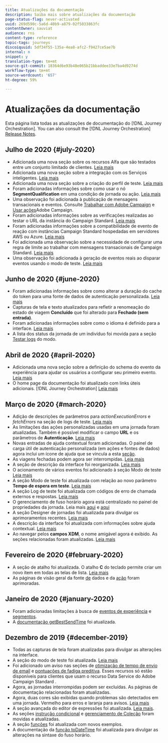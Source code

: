 ```yaml
---
title: Atualizações da documentação
description: Saiba mais sobre atualizações da documentação
page-status-flag: never-activated
uuid: 269d590c-5a6d-40b9-a879-02f5033863fc
contentOwner: sauviat
audience: rns
content-type: reference
topic-tags: journeys
discoiquuid: 5df34f55-135a-4ea8-afc2-f9427ce5ae7b
internal: n
snippet: y
translation-type: tm+mt
source-git-commit: 18364d6e93b48e065b21bbaddee33e7ba4d9274d
workflow-type: tm+mt
source-wordcount: '657'
ht-degree: 59%

---
```



# Atualizações da documentação

Esta página lista todas as atualizações de documentação do [!DNL Journey Orchestration].
You can also consult the [!DNL Journey Orchestration] [Release Notes](../release-notes/release-notes.md).

## Julho de 2020 {#july-2020}

* Adicionada uma nova seção sobre os recursos Alfa que são testados entre um conjunto limitado de clientes. [Leia mais](../alpha/alpha-overview.md)
* Adicionada uma nova seção sobre a integração com os Serviços inteligentes. [Leia mais](../ai-services/ai-services-overview.md)
* Adicionada uma nova seção sobre a criação do perfil de teste. [Leia mais](../building-journeys/testing-the-journey.md#create-test-profile)
* Foram adicionadas informações sobre como usar o nó **SegmentQualification** em uma condição de jornada ou ação. [Leia mais](../building-journeys/event-activities.md#segment-qualification)
* Uma observação foi adicionada à publicação de mensagens transacionais e eventos. Consulte [Trabalhar com Adobe Campaign](../action/working-with-adobe-campaign.md) e [Usar ações](../building-journeys/using-adobe-campaign-actions.md)Adobe Campaign.
* Foram adicionadas informações sobre as verificações realizadas ao testar o URL da instância do Campaign Standard. [Leia mais](../action/working-with-adobe-campaign.md)
* Foram adicionadas informações sobre a compatibilidade de evento de reação com instâncias Campaign Standard hospedadas em servidores AWS ou Azure. [Leia mais](../building-journeys/event-activities.md#section_dhx_gss_dgb)
* Foi adicionada uma observação sobre a necessidade de configurar uma regra de limite ao trabalhar com mensagens transacionais de Campaign Standard. [Leia mais](../action/working-with-adobe-campaign.md)
* Uma observação foi adicionada à geração de eventos reais ao disparar eventos usando o modo de teste. [Leia mais](../building-journeys/testing-the-journey.md#firing_events)

## Junho de 2020 {#june-2020}

* Foram adicionadas informações sobre como alterar a duração do cache do token para uma fonte de dados de autenticação personalizada. [Leia mais](../datasource/external-data-sources.md#section_wjp_nl5_nhb)
* Capturas de tela e texto atualizados para refletir a renomeação do estado de viagem **Concluído** que foi alterado para **Fechado (sem entrada)**.
* Foram adicionadas informações sobre como o idioma é definido para a interface. [Leia mais](../about/user-interface.md)
* A lista dos status da jornada de um indivíduo foi movida para a seção [Testar logs](../building-journeys/testing-the-journey.md#viewing_logs) do modo.

## Abril de 2020 {#april-2020}

* Adicionada uma nova seção sobre a definição do schema do evento da experiência para ajudar os usuários a configurar seu primeiro evento. [Leia mais](../event/experience-event-schema.md)
* O home page da documentação foi atualizado com links úteis adicionais. [!DNL Journey Orchestration] [Leia mais](../../journey-orchestration-home.md)

## Março de 2020 {#march-2020}

* Adição de descrições de parâmetros para _actionExecutionErrors_ e _fetchErrors_ na seção de logs de teste. [Leia mais](../building-journeys/testing-the-journey.md#viewing_logs)
* As limitações das ações personalizadas usadas em uma jornada foram atualizadas. Também é possível modificar o campo **URL** e os parâmetros de **Autenticação**. [Leia mais](../action/about-custom-action-configuration.md)
* Novas entradas de ajuda contextual foram adicionadas. O painel de carga útil de autenticação personalizada (em ações e fontes de dados) agora inclui um ícone de ajuda que se vincula a esta [seção](../datasource/external-data-sources.md#section_wjp_nl5_nhb).
* As viagens fechadas podem agora ser interrompidas. [Leia mais](../building-journeys/using-the-journey-designer.md)
* A seção de descrição da interface foi reorganizada. [Leia mais](../about/user-interface.md)
* O acionamento de vários eventos foi adicionado à seção Modo de teste [Leia mais](../building-journeys/testing-the-journey.md#firing_events)
* A seção Modo de teste foi atualizada com relação ao novo parâmetro **Tempo de espera em teste**. [Leia mais](../building-journeys/testing-the-journey.md)
* A seção Log de teste foi atualizada com códigos de erro de chamada externos e respostas. [Leia mais](../building-journeys/testing-the-journey.md#viewing_logs)
* O gerenciamento de fuso horário agora está centralizado no painel de propriedades da jornada. Leia mais [aqui](../building-journeys/changing-properties.md#timezone) e [aqui](../building-journeys/timezone-management.md)
* A seção Designer de jornadas foi atualizada para divulgar os aprimoramentos recentes. [Leia mais](../building-journeys/using-the-journey-designer.md)
* A descrição da interface foi atualizada com informações sobre ajuda contextual. [Leia mais](../about/user-interface.md#section_ksq_zr1_ffb)
* Ao navegar pelos **campos XDM**, o nome amigável agora é exibido. As seções relacionadas foram atualizadas. [Leia mais](../about/user-interface.md#friendly-names-display)

## Fevereiro de 2020 {#february-2020}

* A seção de atalho foi atualizada. O atalho **C** do teclado permite criar um novo item em todas as telas de lista. [Leia mais](../about/user-interface.md#section_ksq_zr1_ffb)
* As páginas de visão geral da fonte [de](../datasource/about-data-sources.md) dados e da [ação](../action/action.md) foram aprimoradas.

## Janeiro de 2020 {#january-2020}

* Foram adicionadas limitações à busca de [eventos de experiência](../datasource/adobe-experience-platform-data-source.md) e [segmentos](../functions/functioninsegment.md).
* A [documentação getBestSendTime](../functions/functiongetbestsendtime.md) foi atualizada.

## Dezembro de 2019 {#december-2019}

* Todas as capturas de tela foram atualizadas para divulgar as alterações na interface.
* A seção do modo de teste foi atualizada. [Leia mais](../building-journeys/testing-the-journey.md)
* Foi adicionado um aviso nas seções de [otimização de tempo de envio de email](../building-journeys/wait-activity.md) e [pontuações de fadiga preditiva](../ai-services/leveraging-fatigue-scores.md). Esses recursos só estão disponíveis para clientes que usam o recurso Data Service do Adobe Campaign Standard .
* Agora, as jornadas interrompidas podem ser excluídas. As páginas de documentação relacionadas foram atualizadas.
* Agora, duas cores são exibidas quando problemas são detectados em uma jornada. Vermelho para erros e laranja para avisos. [Leia mais](../about/troubleshooting.md)
* A seção avançada do editor de expressões foi atualizada. [Leia mais](../expression/expressionadvanced.md).
* As seções [instrução condicional](../expression/conditional-instruction.md) e [gerenciamento de Coleção](../expression/collection-management-functions.md) foram movidas e atualizadas.
* A seção [funções](../expression/functions.md) foi atualizada com novos exemplos.
* A documentação da [função toDateTime](../functions/functiontodatetime.md) foi atualizada para divulgar as alterações na sintaxe do fuso horário.
